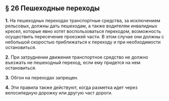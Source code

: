 ## § 26 Пешеходные переходы

**1.** На пешеходных переходах транспортные средства, за исключением рельсовых, должны дать пешеходам, а также водителям инвалидных кресел, которые явно хотят воспользоваться переходом, возможность осуществить пересечение проезжей части. В этом случае они должны с небольшой скоростью приближаться к переходу и при необходимости остановиться.

**2.**  При затруднении движения транспортное средство не должно въезжать не пешеходный переход, если ему придется на нем остановиться.

**3.**  Обгон на переходах запрещен.

**4.**  Эти правила также действуют, когда разметка идет через велосипедную дорожку или другую част дороги.